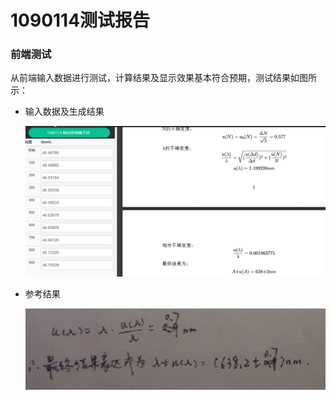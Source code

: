 # 1090114测试报告

### 前端测试

从前端输入数据进行测试，计算结果及显示效果基本符合预期，测试结果如图所示：

* 输入数据及生成结果

  ![](pic/1090114_res.png)


* 参考结果

  ![参考结果](pic/1090114_ref.png)

